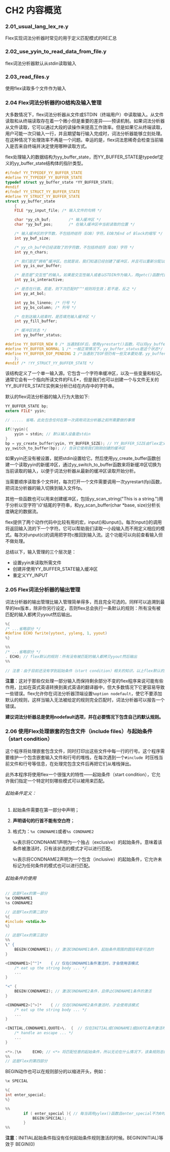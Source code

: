 # CH2 内容概览

### 2.01_usual_lang_lex_re.y

Flex实现词法分析器时常见的用于定义匹配模式的RE汇总

### 2.02_use_yyin_to_read_data_from_file.y

flex词法分析器默认从stdin读取输入

### 2.03_read_files.y

使用flex读取多个文件作为输入

### 2.04 Flex词法分析器的IO结构及输入管理

大多数情况下，flex词法分析器从文件或STDIN（终端用户）中读取输入。从文件读取和从终端读取存在着一个微小但是重要的差异——预读机制。如果词法分析器从文件读取，它可以通过大段的读操作来提高工作效率。但是如果它从终端读取，用户可能一次只输入一行，并且期望每行输入完成时，词法分析器能够立刻处理。在这种情况下处理效率不再是一个问题。幸运的是，flex词法恩稀奇会检查当前输入是否来自终端并决定使用哪种读取方式。

flex处理输入的数据结构为yy_buffer_state，而YY_BUFFER_STATE是typedef定义的yy_buffer_state结构体的指针类型。

```c
#ifndef YY_TYPEDEF_YY_BUFFER_STATE
#define YY_TYPEDEF_YY_BUFFER_STATE
typedef struct yy_buffer_state *YY_BUFFER_STATE;
#endif
#ifndef YY_STRUCT_YY_BUFFER_STATE
#define YY_STRUCT_YY_BUFFER_STATE
struct yy_buffer_state
	{
	FILE *yy_input_file; /* 输入文件的句柄 */

	char *yy_ch_buf;		/* 输入缓冲区 */
	char *yy_buf_pos;		/* 在输入缓冲区中当前读取的位置 */

	/* 输入缓冲区的字节数，不包括终结符（EOB）字符。EOB为End of Block的缩写 */
	int yy_buf_size; 

	/* yy_ch_buf中已经读取了的字符数，不包括终结符（EOB）字符 */
	int yy_n_chars;

	/* 我们是否“拥有”缓冲区。也就是说，我们知道已经创建了缓冲区，并且可以重新分配以增长缓冲区，并应该适时释放缓冲区 */
	int yy_is_our_buffer;

	/* 是否是“交互性”的输入。如果是交互性输入或者以STDIN作为输入，用getc()函数代替fread()函数，使得每行结束后词法分析器可以立即处理 */
	int yy_is_interactive;

	/* 是否在行首。若是，则下次匹配时"^"规则将生效；若不是，反之 */
	int yy_at_bol;

    int yy_bs_lineno; /* 行号 */
    int yy_bs_column; /* 列号 */

	/* 在到达输入结束时，是否填充输入缓冲区 */
	int yy_fill_buffer;

    /* 缓冲区状态 */
	int yy_buffer_status;

#define YY_BUFFER_NEW 0 /* 当遇到EOF后，使用yyrestart()函数，可以将yy_buffer_status置为YY_BUFFER_NEW。这样允许用户可以重新指定下一个输入继续词法分析*/
#define YY_BUFFER_NORMAL 1 /* 一般正常情况下，yy_buffer_status是这个状态*/
#define YY_BUFFER_EOF_PENDING 2 /*当遇到了EOF但仍有一些文本要处理，yy_buffer_status置为YY_BUFFER_EOF_PENDING，以表明不应该再尝试从输入源读取数据了。但由于可能还有一些已经读取的输入还没有处理完，可能仍有许多token要匹配，直到所有为处理的字符被“耗尽”。*/
	};
#endif /* !YY_STRUCT_YY_BUFFER_STATE */
```

该结构定义了一个单一输入源。它包含一个字符串缓冲区，以及一些变量和标记。通常它会有一个指向所读文件的FILE*，但是我们也可以创建一个与文件无关的YY_BUFFER_STATE实例来分析已经在内存中的字符串。

默认的flex词法分析器的输入行为大致如下:

```c
YY_BUFFER_STATE bp;
extern FILE* yyin;

// ..... 省略，此处包含任何在第一次调用词法分析器之前所需要做的事情

if(!yyin){
	yyin = stdin; // 默认输入设备是stdin
}
bp = yy_create_buffer(yyin, YY_BUFFER_SIZE); // YY_BUFFER_SIZE由flex定义，大小通常是16k
yy_switch_to_buffer(bp); // 告诉它使用我们刚刚创建的缓冲区
```

如果yyin还没有被设置，就把stdin设置给它。然后使用yy_create_buffer函数创建一个读取yyin的新缓冲区，通过yy_switch_to_buffer函数来将新缓冲区切换为当前读取的输入，以便于词法分析器从最新的缓冲区读取开始分析。

当需要顺序读取多个文件时，每次打开一个文件需要调用一次yyrestart(fp)函数，把词法分析器的输入切换到输入文件fp。

其他一些函数也可以用来创建缓冲区，包括yy_scan_string("This is a string.")用于分析以空字符'\0'结尾的字符串，和yy_scan_buffer(char *base, size)分析长度确定的数据流。

flex提供了两个动作代码中比较有用的宏，input()和unput()。每次input()的调用将返回输入流的下一个字符。它可以帮助我们读取一小段输入而不用定义相应的模式。每次对unput(c)的调用把字符c推回到输入流。这个功能可以向前查看输入但不做处理。

总结以下，输入管理的三个层次是：

-   设置yyin来读取所需文件
-   创建并使用YY_BUFFER_STATE输入缓冲区
-   重定义YY_INPUT

### 2.05 Flex词法分析器的输出管理

词法分析器的输出管理比输入管理简单得多，而且完全可选的。同样可以追溯到最早的lex版本，除非你另行设定，否则flex总会执行一条默认的规则：所有没有被匹配的输入都拷贝yyout然后输出。

```c
%{
/* ...省略部分 */
#define ECHO fwrite(yytext, yyleng, 1, yyout)
%}

%%
/* ...省略部分 */
. ECHO; // flex默认的规则：所有没有被匹配的输入都拷贝yyout然后输出
%%
    
// 注意：由于目前还没有学到起始条件（start condition）相关的知识，以上flex默认的规则只是一个简版，实际上它应该为：<*>.|\n     ECHO;
```

**注意**：这对于那些仅处理一部分输入而保持剩余部分不变的flex程序来说可能有些作用，比如在英式英语转换到美式英语的翻译器中，但大多数情况下它更容易导致一些错误。flex允许你在词法分析器顶端设置`%option nodefault`，使它不要添加默认的规则，这样当输入无法被给定的规则完全匹配时，词法分析器可以报告一个错误。

**建议词法分析器总是使用nodefault选项，并在必要情况下包含自己的默认规则。**

### 2.06 使用Flex处理嵌套的包含文件（include files）与起始条件（start condition）

这个程序将处理嵌套包含文件，同时打印出这些文件中每一行的行号。这个程序需要维护一个包含嵌套输入文件和行号的堆栈，在每次遇到一个`#include `时压栈当前文件和行号等信息，在处理完包含文件后再把它们从堆栈弹出。

此外本程序将使用flex一个很强大的特性——起始条件（start condition），它允许我们指定一个特定时刻哪些模式可以被用来匹配。

###### 起始条件定义：

1.  起始条件需要在第一部分中声明；

2.  **声明语句的行首不能有空白符**；

3.  格式为：`%x CONDNAME1`或者`%s CONDNAME2`

    `%x`表示将CONDNAME1声明为一个独占（exclusive）的起始条件。意味着该条件被激活时，只有该状态的模式才可以进行匹配。

    `%s`表示将CONDNAME2声明为一个包含（inclusive）的起始条件，它允许未标记为任何条件的模式也可以进行匹配。

###### 起始条件的使用

```c
// 这是Flex的第一部分
%x CONDNAME1
%s CONDNAME2

// 这是Flex的第二部分
%{
#include <stdio.h>
%}

// 这是Flex的第三部分
%%
\" {
	BEGIN(CONDNAME1); // 激活CONDNAME1条件，起始条件周围的圆括号是可选的
}

<CONDNAME1>[^"]*	{ // 仅在CONDNAME1条件激活时，才会使用该模式
	/* eat up the string body ... */
	...
}

"<" {
	BEGIN(CONDNAME2); // 激活CONDNAME2条件，且停止CONDNAME1条件的激活
}

<CONDNAME2>[^>]*	{ // 仅在CONDNAME2条件激活时，才会使用该模式
	/* eat up the string body ... */
	...
}

<INITIAL,CONDNAME1,QUOTE>\.  {  // 仅在INITIAL或CONDNAME1或QUOTE条件激活时，才会使用该模式
	/* handle an escape ... */
    ...
}
            
<*>.|\n     ECHO; // <*> 将匹配任意的起始条件，所以无论在什么情况下，该条规则总能够用于匹配。实际上这是Flex的默认定义的一条规则
%%
// 这是Flex的第四部分
```

BEGIN动作也可以在规则部分的以缩进开头，例如：

```c
%x SPECIAL

%{
int enter_special;
%}

%%
        if ( enter_special ){ // 每当调用yylex()函数且enter_special不为0时，将立刻激活SPECIAL起始条件
            BEGIN(SPECIAL);
        }
%%
```

**注意**：INITIAL起始条件指没有任何起始条件规则激活的时候。BEGIN(INITIAL)等效于 BEGIN(0)